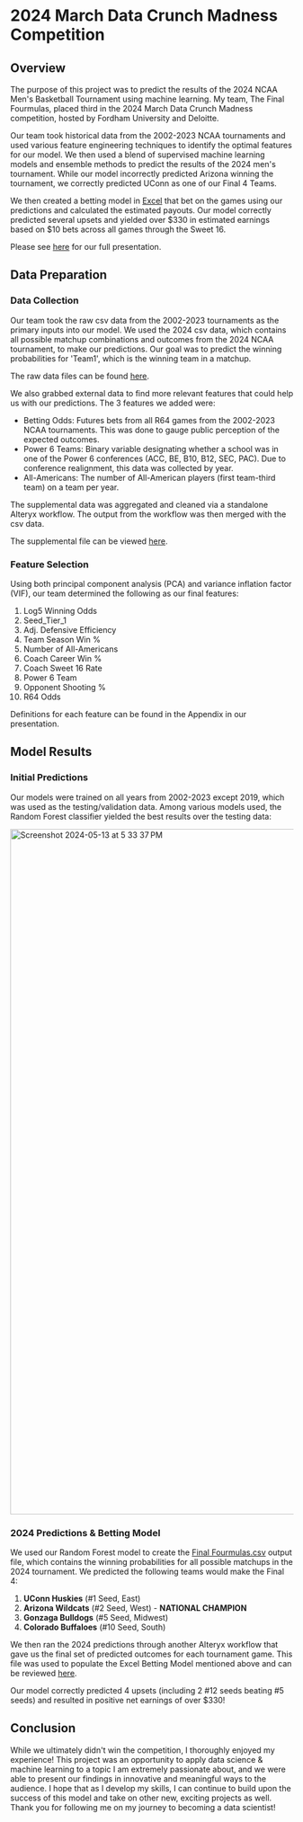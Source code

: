 # 2024 March Data Crunch Madness Competition

## Overview

The purpose of this project was to predict the results of the 2024 NCAA Men's Basketball Tournament using machine learning. My team, The Final Fourmulas, placed third in the 2024 March Data Crunch Madness competition, hosted by Fordham University and Deloitte.

Our team took historical data from the 2002-2023 NCAA tournaments and used various feature engineering techniques to identify the optimal features for our model. We then used a blend of supervised machine learning models and ensemble methods to predict the results of the 2024 men's tournament. While our model incorrectly predicted Arizona winning the tournament, we correctly predicted UConn as one of our Final 4 Teams.

We then created a betting model in [Excel](https://docs.google.com/spreadsheets/d/1CfeYYF0GDT1i3K5hLMs4YQoIRpfFTuJj/edit?usp=sharing&ouid=110982489184444063337&rtpof=true&sd=true) that bet on the games using our predictions and calculated the estimated payouts. Our model correctly predicted several upsets and yielded over $330 in estimated earnings based on $10 bets across all games through the Sweet 16.

Please see [here](https://github.com/kimdungeon/MDCM/blob/master/MDCM%20PPT.pdf) for our full presentation.

## Data Preparation

### Data Collection

Our team took the raw csv data from the 2002-2023 tournaments as the primary inputs into our model. We used the 2024 csv data, which contains all possible matchup combinations and outcomes from the 2024 NCAA tournament, to make our predictions. Our goal was to predict the winning probabilities for 'Team1', which is the winning team in a matchup.

The raw data files can be found [here](https://github.com/kimdungeon/MDCM/tree/master/DATA).

We also grabbed external data to find more relevant features that could help us with our predictions. The 3 features we added were:
* Betting Odds: Futures bets from all R64 games from the 2002-2023 NCAA tournaments. This was done to gauge public perception of the expected outcomes.
* Power 6 Teams: Binary variable designating whether a school was in one of the Power 6 conferences (ACC, BE, B10, B12, SEC, PAC). Due to conference realignment, this data was collected by year.
* All-Americans: The number of All-American players (first team-third team) on a team per year.

The supplemental data was aggregated and cleaned via a standalone Alteryx workflow. The output from the workflow was then merged with the csv data.

The supplemental file can be viewed [here](https://github.com/kimdungeon/MDCM/blob/master/MDCM%20Supplemental%20Data_3.19.24.xlsx).

### Feature Selection

Using both principal component analysis (PCA) and variance inflation factor (VIF), our team determined the following as our final features:

  1. Log5 Winning Odds
  2. Seed_Tier_1
  3. Adj. Defensive Efficiency
  4. Team Season Win %
  5. Number of All-Americans
  6. Coach Career Win %
  7. Coach Sweet 16 Rate
  8. Power 6 Team
  9. Opponent Shooting %
  10. R64 Odds

Definitions for each feature can be found in the Appendix in our presentation.

## Model Results

### Initial Predictions

Our models were trained on all years from 2002-2023 except 2019, which was used as the testing/validation data. Among various models used, the Random Forest classifier yielded the best results over the testing data:


<img width="1220" alt="Screenshot 2024-05-13 at 5 33 37 PM" src="https://github.com/kimdungeon/MDCM/assets/147112213/e622fe2c-ac6a-477a-972a-80bf4b857a8c">


### 2024 Predictions & Betting Model

We used our Random Forest model to create the [Final Fourmulas.csv](https://github.com/kimdungeon/MDCM/blob/master/Final%20Fourmulas.csv) output file, which contains the winning probabilities for all possible matchups in the 2024 tournament. We predicted the following teams would make the Final 4:

  1. **UConn Huskies** (#1 Seed, East)
  2. **Arizona Wildcats** (#2 Seed, West) - **NATIONAL CHAMPION**
  3. **Gonzaga Bulldogs** (#5 Seed, Midwest)
  4. **Colorado Buffaloes** (#10 Seed, South)

We then ran the 2024 predictions through another Alteryx workflow that gave us the final set of predicted outcomes for each tournament game. This file was used to populate the Excel Betting Model mentioned above and can be reviewed [here](https://github.com/kimdungeon/MDCM/blob/master/Predictions_Alteryx.csv).

Our model correctly predicted 4 upsets (including 2 #12 seeds beating #5 seeds) and resulted in positive net earnings of over $330!

## Conclusion

While we ultimately didn't win the competition, I thoroughly enjoyed my experience! This project was an opportunity to apply data science & machine learning to a topic I am extremely passionate about, and we were able to present our findings in innovative and meaningful ways to the audience. I hope that as I develop my skills, I can continue to build upon the success of this model and take on other new, exciting projects as well. Thank you for following me on my journey to becoming a data scientist!
